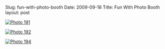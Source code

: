 Slug: fun-with-photo-booth
Date: 2009-09-18
Title: Fun With Photo Booth
layout: post

<a style="display: block;" href="http://steveivy.typepad.com/.a/6a010534988cd3970b0120a57bb07b970b-popup" onclick="window.open( this.href, '_blank', 'width=640,height=480,scrollbars=no,resizable=no,toolbar=no,directories=no,location=no,menubar=no,status=no,left=0,top=0' ); return false"><img class="at-xid-6a010534988cd3970b0120a57bb07b970b" alt="Photo 191" src="https://steveivy.typepad.com/.a/6a010534988cd3970b0120a57bb07b970b-320wi" style="margin: 0px;" /></a>

<a style="display: block;" href="http://steveivy.typepad.com/.a/6a010534988cd3970b0120a5d23b39970c-popup" onclick="window.open( this.href, '_blank', 'width=640,height=480,scrollbars=no,resizable=no,toolbar=no,directories=no,location=no,menubar=no,status=no,left=0,top=0' ); return false"><img class="at-xid-6a010534988cd3970b0120a5d23b39970c" alt="Photo 192" src="https://steveivy.typepad.com/.a/6a010534988cd3970b0120a5d23b39970c-320wi" style="margin: 0px;" /></a>

<a style="display: block;" href="http://steveivy.typepad.com/.a/6a010534988cd3970b0120a57bb216970b-popup" onclick="window.open( this.href, '_blank', 'width=640,height=480,scrollbars=no,resizable=no,toolbar=no,directories=no,location=no,menubar=no,status=no,left=0,top=0' ); return false"><img class="at-xid-6a010534988cd3970b0120a57bb216970b" alt="Photo 194" src="https://steveivy.typepad.com/.a/6a010534988cd3970b0120a57bb216970b-320wi" style="margin: 0px;" /></a>

